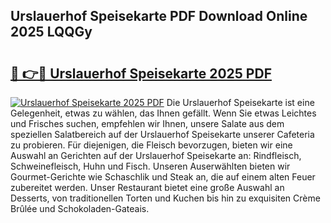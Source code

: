 ## Urslauerhof Speisekarte PDF Download Online 2025 LQQGy

# <h2><a href="http://gcbson.nevu.top/?p=Urslauerhof+Speisekarte">🔗 👉🔴 Urslauerhof Speisekarte 2025 PDF</a></h2>

[![Urslauerhof Speisekarte 2025 PDF](https://i.imgur.com/dBaPXMq.png)](http://gcbson.nevu.top/?p=Urslauerhof+Speisekarte)
Die Urslauerhof Speisekarte ist eine Gelegenheit, etwas zu wählen, das Ihnen gefällt. Wenn Sie etwas Leichtes und Frisches suchen, empfehlen wir Ihnen, unsere Salate aus dem speziellen Salatbereich auf der Urslauerhof Speisekarte unserer Cafeteria zu probieren. Für diejenigen, die Fleisch bevorzugen, bieten wir eine Auswahl an Gerichten auf der Urslauerhof Speisekarte an: Rindfleisch, Schweinefleisch, Huhn und Fisch. Unseren Auserwählten bieten wir Gourmet-Gerichte wie Schaschlik und Steak an, die auf einem alten Feuer zubereitet werden. Unser Restaurant bietet eine große Auswahl an Desserts, von traditionellen Torten und Kuchen bis hin zu exquisiten Crème Brûlée und Schokoladen-Gateais.
